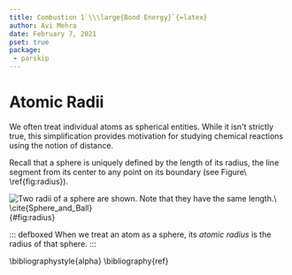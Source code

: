 ```yaml
---
title: Combustion 1`\\\large{Bond Energy}`{=latex}
author: Avi Mehra
date: February 7, 2021
pset: true
package:
 - parskip
---
```


# Atomic Radii

We often treat individual atoms as spherical entities.
While it isn't strictly true, this simplification provides motivation for studying chemical reactions using the notion of distance.

Recall that a sphere is uniquely defined by the length of its radius, the line segment from its center to any point on its boundary (see Figure\ \ref{fig:radius}).

![Two radii of a sphere are shown.
Note that they have the same length.\ \cite{Sphere_and_Ball}](images/Sphere_and_Ball.png){#fig:radius}

::: defboxed
When we treat an atom as a sphere, its _atomic radius_ is the radius of that sphere.
:::

\bibliographystyle{alpha}
\bibliography{ref}
